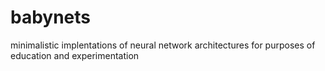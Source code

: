 # babynets
minimalistic implentations of neural network architectures for purposes of education and experimentation
